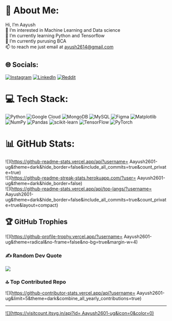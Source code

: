 # 💫 About Me:
 Hi, I’m Aayush<br>👀 I’m interested in Machine Learning and Data science<br>🌱 I’m currently learning Python and Tensorflow<br>💞️ I’m currently purusing BCA<br>📫 to reach me just email at ayush2614@gmail.com


## 🌐 Socials:
[![Instagram](https://img.shields.io/badge/Instagram-%23E4405F.svg?logo=Instagram&logoColor=white)](https://instagram.com/_simply.aayush_) [![LinkedIn](https://img.shields.io/badge/LinkedIn-%230077B5.svg?logo=linkedin&logoColor=white)](https://linkedin.com/in/https://www.linkedin.com/in/aayush-singh-a34895204/) [![Reddit](https://img.shields.io/badge/Reddit-%23FF4500.svg?logo=Reddit&logoColor=white)](https://reddit.com/user/AdhesivenessSoggy134) 

# 💻 Tech Stack:
![Python](https://img.shields.io/badge/python-3670A0?style=for-the-badge&logo=python&logoColor=ffdd54) ![Google Cloud](https://img.shields.io/badge/GoogleCloud-%234285F4.svg?style=for-the-badge&logo=google-cloud&logoColor=white) ![MongoDB](https://img.shields.io/badge/MongoDB-%234ea94b.svg?style=for-the-badge&logo=mongodb&logoColor=white) ![MySQL](https://img.shields.io/badge/mysql-%2300000f.svg?style=for-the-badge&logo=mysql&logoColor=white) ![Figma](https://img.shields.io/badge/figma-%23F24E1E.svg?style=for-the-badge&logo=figma&logoColor=white) ![Matplotlib](https://img.shields.io/badge/Matplotlib-%23ffffff.svg?style=for-the-badge&logo=Matplotlib&logoColor=black) ![NumPy](https://img.shields.io/badge/numpy-%23013243.svg?style=for-the-badge&logo=numpy&logoColor=white) ![Pandas](https://img.shields.io/badge/pandas-%23150458.svg?style=for-the-badge&logo=pandas&logoColor=white) ![scikit-learn](https://img.shields.io/badge/scikit--learn-%23F7931E.svg?style=for-the-badge&logo=scikit-learn&logoColor=white) ![TensorFlow](https://img.shields.io/badge/TensorFlow-%23FF6F00.svg?style=for-the-badge&logo=TensorFlow&logoColor=white) ![PyTorch](https://img.shields.io/badge/PyTorch-%23EE4C2C.svg?style=for-the-badge&logo=PyTorch&logoColor=white)
# 📊 GitHub Stats:
![](https://github-readme-stats.vercel.app/api?username= Aayush2601-ug&theme=dark&hide_border=false&include_all_commits=true&count_private=true)<br/>
![](https://github-readme-streak-stats.herokuapp.com/?user= Aayush2601-ug&theme=dark&hide_border=false)<br/>
![](https://github-readme-stats.vercel.app/api/top-langs/?username= Aayush2601-ug&theme=dark&hide_border=false&include_all_commits=true&count_private=true&layout=compact)

## 🏆 GitHub Trophies
![](https://github-profile-trophy.vercel.app/?username= Aayush2601-ug&theme=radical&no-frame=false&no-bg=true&margin-w=4)

### ✍️ Random Dev Quote
![](https://quotes-github-readme.vercel.app/api?type=horizontal&theme=gruvbox)

### 🔝 Top Contributed Repo
![](https://github-contributor-stats.vercel.app/api?username= Aayush2601-ug&limit=5&theme=dark&combine_all_yearly_contributions=true)

---
[![](https://visitcount.itsvg.in/api?id= Aayush2601-ug&icon=0&color=0)](https://visitcount.itsvg.in)

<!-- Proudly created with GPRM ( https://gprm.itsvg.in ) -->
